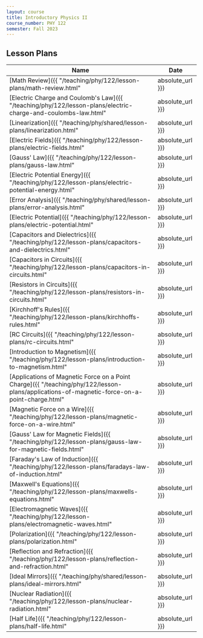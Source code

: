 ```yaml
---
layout: course
title: Introductory Physics II
course_number: PHY 122
semester: Fall 2023
---
```


## Lesson Plans

| Name | Date |
| --- | --------- |
| [Math Review]({{ "/teaching/phy/122/lesson-plans/math-review.html" | absolute_url }}) |  |
| [Electric Charge and Coulomb's Law]({{ "/teaching/phy/122/lesson-plans/electric-charge-and-coulombs-law.html" | absolute_url }}) |  |
| [Linearization]({{ "/teaching/phy/shared/lesson-plans/linearization.html" | absolute_url }}) |  |
| [Electric Fields]({{ "/teaching/phy/122/lesson-plans/electric-fields.html" | absolute_url }}) |  |
| [Gauss' Law]({{ "/teaching/phy/122/lesson-plans/gauss-law.html" | absolute_url }}) | |
| [Electric Potential Energy]({{ "/teaching/phy/122/lesson-plans/electric-potential-energy.html" | absolute_url }}) | |
| [Error Analysis]({{ "/teaching/phy/shared/lesson-plans/error-analysis.html" | absolute_url }}) | |
| [Electric Potential]({{ "/teaching/phy/122/lesson-plans/electric-potential.html" | absolute_url }}) |  |
| [Capacitors and Dielectrics]({{ "/teaching/phy/122/lesson-plans/capacitors-and-dielectrics.html" | absolute_url }}) |  |
| [Capacitors in Circuits]({{ "/teaching/phy/122/lesson-plans/capacitors-in-circuits.html" | absolute_url }}) |  |
| [Resistors in Circuits]({{ "/teaching/phy/122/lesson-plans/resistors-in-circuits.html" | absolute_url }}) |  |
| [Kirchhoff's Rules]({{ "/teaching/phy/122/lesson-plans/kirchhoffs-rules.html" | absolute_url }}) |  |
| [RC Circuits]({{ "/teaching/phy/122/lesson-plans/rc-circuits.html" | absolute_url }}) |  |
| [Introduction to Magnetism]({{ "/teaching/phy/122/lesson-plans/introduction-to-magnetism.html" | absolute_url }}) |  |
| [Applications of Magnetic Force on a Point Charge]({{ "/teaching/phy/122/lesson-plans/applications-of-magnetic-force-on-a-point-charge.html" | absolute_url }}) | September 28, 2023 |
| [Magnetic Force on a Wire]({{ "/teaching/phy/122/lesson-plans/magnetic-force-on-a-wire.html" | absolute_url }}) | September 28, 2023 |
| [Gauss' Law for Magnetic Fields]({{ "/teaching/phy/122/lesson-plans/gauss-law-for-magnetic-fields.html" | absolute_url }}) |  |
| [Faraday's Law of Induction]({{ "/teaching/phy/122/lesson-plans/faradays-law-of-induction.html" | absolute_url }}) |  |
| [Maxwell's Equations]({{ "/teaching/phy/122/lesson-plans/maxwells-equations.html" | absolute_url }}) |  |
| [Electromagnetic Waves]({{ "/teaching/phy/122/lesson-plans/electromagnetic-waves.html" | absolute_url }}) |  |
| [Polarization]({{ "/teaching/phy/122/lesson-plans/polarization.html" | absolute_url }}) | |
| [Reflection and Refraction]({{ "/teaching/phy/122/lesson-plans/reflection-and-refraction.html" | absolute_url }}) |  |
| [Ideal Mirrors]({{ "/teaching/phy/shared/lesson-plans/ideal-mirrors.html" | absolute_url }}) | |
| [Nuclear Radiation]({{ "/teaching/phy/122/lesson-plans/nuclear-radiation.html" | absolute_url }}) | December 5, 2023 |
| [Half Life]({{ "/teaching/phy/122/lesson-plans/half-life.html" | absolute_url }}) | December 5, 2023|
